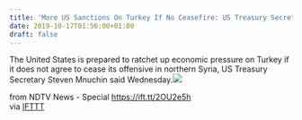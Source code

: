 ```yaml
---
title: 'More US Sanctions On Turkey If No Ceasefire: US Treasury Secretary'
date: 2019-10-17T01:56:00+01:00
draft: false
---
```


The United States is prepared to ratchet up economic pressure on Turkey if it does not agree to cease its offensive in northern Syria, US Treasury Secretary Steven Mnuchin said Wednesday.![](http://feeds.feedburner.com/~r/NDTV-LatestNews/~4/z2pMdlVFrkQ)  
  
from NDTV News - Special https://ift.tt/2OU2e5h  
via [IFTTT](https://ifttt.com/?ref=da&site=blogger)